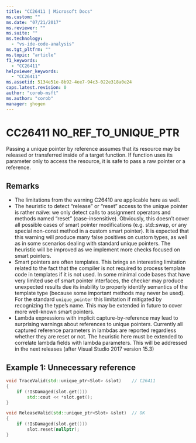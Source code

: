 ```yaml
---
title: "CC26411 | Microsoft Docs"
ms.custom: ""
ms.date: "07/21/2017"
ms.reviewer: ""
ms.suite: ""
ms.technology: 
  - "vs-ide-code-analysis"
ms.tgt_pltfrm: ""
ms.topic: "article"
f1_keywords: 
  - "CC26411"
helpviewer_keywords: 
  - "CC26411"
ms.assetid: 5134e51e-8b92-4ee7-94c3-022e318a0e24
caps.latest.revision: 0
author: "corob-msft"
ms.author: "corob"
manager: ghogen
---
```

# CC26411  NO_REF_TO_UNIQUE_PTR
Passing a unique pointer by reference assumes that its resource may be released or transferred inside of a target function. If function uses its parameter only to access the resource, it is safe to pass a raw pointer or a reference.

## Remarks
- The limitations from the warning C26410 are applicable here as well.
- The heuristic to detect “release” or “reset” access to the unique pointer is rather naïve: we only detect calls to assignment operators and methods named “reset” (case-insensitive). Obviously, this doesn’t cover all possible cases of smart pointer modifications (e.g. std::swap, or any special non-const method in a custom smart pointer). It is expected that this warning will produce many false positives on custom types, as well as in some scenarios dealing with standard unique pointers. The heuristic will be improved as we implement more checks focused on smart pointers.
- Smart pointers are often templates. This brings an interesting limitation related to the fact that the compiler is not required to process template code in templates if it is not used. In some minimal code bases that have very limited use of smart pointer interfaces, the checker may produce unexpected results due its inability to properly identify semantics of the template type (because some important methods may never be used). For the standard `unique_pointer` this limitation if mitigated by recognizing the type’s name. This may be extended in future to cover more well-known smart pointers.
- Lambda expressions with implicit capture-by-reference may lead to surprising warnings about references to unique pointers. Currently all captured reference parameters in lambdas are reported regardless whether they are reset or not. The heuristic here must be extended to correlate lambda fields with lambda parameters. This will be addressed in the next releases (after Visual Studio 2017 version 15.3)

## Example 1: Unnecessary reference
```cpp
void TraceValid(std::unique_ptr<Slot> &slot)    // C26411
{
    if (!IsDamaged(slot.get()))
        std::cout << *slot.get();
}

void ReleaseValid(std::unique_ptr<Slot> &slot)  // OK
{
    if (!IsDamaged(slot.get()))
        slot.reset(nullptr);
}
```